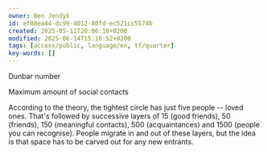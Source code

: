 ```yaml
---
owner: Ben Jendyk
id: ef08ea44-dc99-4012-80fd-ec521cc5574b
created: 2025-05-11T20:06:18+0200
modified: 2025-06-14T15:16:52+0200
tags: [access/public, language/en, tf/quarter]
key-words: []
---
```


Dunbar number

Maximum amount of social contacts

According to the theory, the tightest circle has just five people -- loved ones. That's followed by successive layers of 15 (good friends), 50 (friends), 150 (meaningful contacts), 500 (acquaintances) and 1500 (people you can recognise). People migrate in and out of these layers, but the idea is that space has to be carved out for any new entrants.